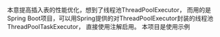 本意提高插入表的性能优化，想到了线程池ThreadPoolExecutor，
而用的是Spring Boot项目，可以用Spring提供的对ThreadPoolExecutor封装的线程池ThreadPoolTaskExecutor，
直接使用注解启用。
本项目是使用示例
